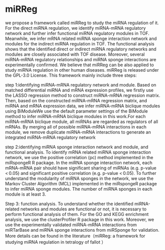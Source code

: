 # miRReg
we propose a framework called miRReg to study the miRNA regulation of it. For the direct miRNA regulation, we identify miRNA-mRNA regulatory network and further infer functional miRNA regulatory modules in TOF. Meanwhile, we infer mRNA related miRNA sponge interaction network and modules for the indirect miRNA regulation in TOF. The functional analysis shows that the identified direct or indirect miRNA regulatory networks and modules are closely associated with TOF disease. Moreover, several miRNA-mRNA regulatory relationships and miRNA sponge interactions are experimentally confirmed. We believe that miRReg can be also applied to study miRNA regulation in other human diseases. miRReg is released under the GPL-3.0 License.
This framework mainly include three steps:
 
step 1:identifying miRNA-mRNA regulatory network and module.
Based on matched differential miRNA and mRNA expression profiles, we firstly use the LASSO regression method to construct miRNA-mRNA regression matrix. Then, based on the constructed miRNA-mRNA regression matrix, and miRNA and mRNA expression data, we infer miRNA-mRNA biclique modules using BiModuleWe use the default parameter settings of the BiModule method to infer miRNA-mRNA biclique modules in this work.For each miRNA-mRNA biclique module, all miRNAs are regarded as regulators of all mRNAs. By merging all of possible miRNA-mRNA interactions in each module, we remove duplicate miRNA-mRNA interactions to generate an integrated miRNA-mRNA regulatory network
 
step 2:identifying miRNA sponge interaction network and module, and functional analysis. 
To identify mRNA related miRNA sponge interaction network, we use the positive correlation (pc) method implemented in the miRspongeR R package. In the miRNA sponge interaction network, each mRNA-mRNA pair should have significant sharing of miRNAs (e.g. p-value < 0.05) and significant positive correlation (e.g. p-value < 0.05). To further understand the modularity of miRNA sponges in the network, we use the Markov Cluster Algorithm (MCL)  implemented in the miRspongeR  package to infer miRNA sponge modules. The number of miRNA sponges in each module is at least 3.

Step 3: function analysis. 
To understand whether the identified miRNA-related networks and modules are functional or not, it is necessary to perform functional analysis of them. For the GO and KEGG enrichment analysis, we use the clusterProfiler  R package in this work. Moreover, we use the experimentally validated miRNA-mRNA interactions from miRTarBase  and miRNA sponge interactions from miRSponge for validation.
More details can be found in the literature（miRReg: a framework for studying miRNA regulation in tetralogy of fallot ）
